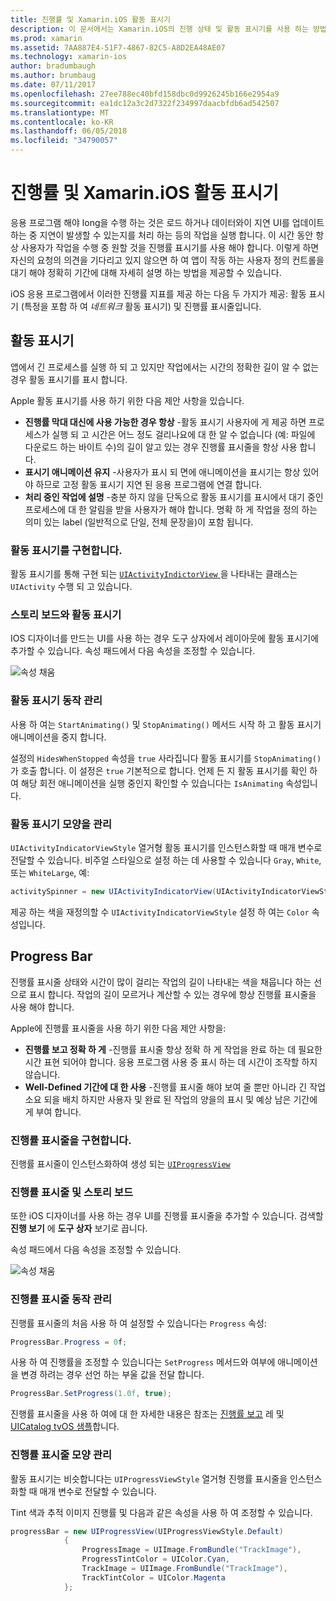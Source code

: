 ```yaml
---
title: 진행률 및 Xamarin.iOS 활동 표시기
description: 이 문서에서는 Xamarin.iOS의 진행 상태 및 활동 표시기를 사용 하는 방법을 설명 합니다. 프로그래밍 방식으로 고 스토리 보드를 사용 하는 방법을 설명 합니다.
ms.prod: xamarin
ms.assetid: 7AA887E4-51F7-4867-82C5-A8D2EA48AE07
ms.technology: xamarin-ios
author: bradumbaugh
ms.author: brumbaug
ms.date: 07/11/2017
ms.openlocfilehash: 27ee788ec40bfd158dbc0d9926245b166e2954a9
ms.sourcegitcommit: ea1dc12a3c2d7322f234997daacbfdb6ad542507
ms.translationtype: MT
ms.contentlocale: ko-KR
ms.lasthandoff: 06/05/2018
ms.locfileid: "34790057"
---
```

# <a name="progress-and-activity-indicators-in-xamarinios"></a>진행률 및 Xamarin.iOS 활동 표시기

응용 프로그램 해야 long을 수행 하는 것은 로드 하거나 데이터와이 지연 UI를 업데이트 하는 중 지연이 발생할 수 있는지를 처리 하는 등의 작업을 실행 합니다. 이 시간 동안 항상 사용자가 작업을 수행 중 원할 것을 진행률 표시기를 사용 해야 합니다. 이렇게 하면 자신의 요청의 의견을 기다리고 있지 않으면 하 여 앱이 작동 하는 사용자 정의 컨트롤을 대기 해야 정확히 기간에 대해 자세히 설명 하는 방법을 제공할 수 있습니다.

iOS 응용 프로그램에서 이러한 진행률 지표를 제공 하는 다음 두 가지가 제공: 활동 표시기 (특정을 포함 하 여 _네트워크_ 활동 표시기) 및 진행률 표시줄입니다.

## <a name="activity-indicator"></a>활동 표시기

앱에서 긴 프로세스를 실행 하 되 고 있지만 작업에서는 시간의 정확한 길이 알 수 없는 경우 활동 표시기를 표시 합니다.

Apple 활동 표시기를 사용 하기 위한 다음 제안 사항을 있습니다.

- **진행률 막대 대신에 사용 가능한 경우 항상** -활동 표시기 사용자에 게 제공 하면 프로세스가 실행 되 고 시간은 어느 정도 걸리나요에 대 한 알 수 없습니다 (예: 파일에 다운로드 하는 바이트 수)의 길이 알고 있는 경우 진행률 표시줄을 항상 사용 합니다.
- **표시기 애니메이션 유지** -사용자가 표시 되 면에 애니메이션을 표시기는 항상 있어야 하므로 고정 활동 표시기 지연 된 응용 프로그램에 연결 합니다.
- **처리 중인 작업에 설명** -충분 하지 않을 단독으로 활동 표시기를 표시에서 대기 중인 프로세스에 대 한 알림을 받을 사용자가 해야 합니다. 명확 하 게 작업을 정의 하는 의미 있는 label (일반적으로 단일, 전체 문장을)이 포함 됩니다.

### <a name="implementing-an-activity-indicator"></a>활동 표시기를 구현합니다.

활동 표시기를 통해 구현 되는 [ `UIActivityIndictorView` ](https://developer.xamarin.com/api/type/UIKit.UIActivityIndicatorView/) 을 나타내는 클래스는 `UIActivity` 수행 되 고 있습니다.

### <a name="activity-indicators-and-storyboards"></a>스토리 보드와 활동 표시기

IOS 디자이너를 만드는 UI를 사용 하는 경우 도구 상자에서 레이아웃에 활동 표시기에 추가할 수 있습니다. 속성 패드에서 다음 속성을 조정할 수 있습니다.

![속성 채움](progress-activity-indicator-images/progress-indicator1.png)

### <a name="managing-activity-indicator-behavior"></a>활동 표시기 동작 관리

사용 하 여는 `StartAnimating()` 및 `StopAnimating()` 메서드 시작 하 고 활동 표시기 애니메이션을 중지 합니다.

설정의 `HidesWhenStopped` 속성을 `true` 사라집니다 활동 표시기를 `StopAnimating()` 가 호출 합니다. 이 설정은 `true` 기본적으로 합니다. 언제 든 지 활동 표시기를 확인 하 여 해당 회전 애니메이션을 실행 중인지 확인할 수 있습니다는 `IsAnimating` 속성입니다. 


### <a name="managing-activity-indicator-appearances"></a>활동 표시기 모양을 관리

`UIActivityIndicatorViewStyle` 열거형 활동 표시기를 인스턴스화할 때 매개 변수로 전달할 수 있습니다. 비주얼 스타일으로 설정 하는 데 사용할 수 있습니다 `Gray`, `White`, 또는 `WhiteLarge`, 예:

```csharp
activitySpinner = new UIActivityIndicatorView(UIActivityIndicatorViewStyle.WhiteLarge);
```

제공 하는 색을 재정의할 수 `UIActivityIndicatorViewStyle` 설정 하 여는 `Color` 속성입니다.

## <a name="progress-bar"></a>Progress Bar

진행률 표시줄 상태와 시간이 많이 걸리는 작업의 길이 나타내는 색을 채웁니다 하는 선으로 표시 합니다. 작업의 길이 모르거나 계산할 수 있는 경우에 항상 진행률 표시줄을 사용 해야 합니다.

Apple에 진행률 표시줄을 사용 하기 위한 다음 제안 사항을:

- **진행률 보고 정확 하 게** -진행률 표시줄 항상 정확 하 게 작업을 완료 하는 데 필요한 시간 표현 되어야 합니다. 응용 프로그램 사용 중 표시 하는 데 시간이 조작할 하지 않습니다.
- **Well-Defined 기간에 대 한 사용** -진행률 표시줄 해야 보여 줄 뿐만 아니라 긴 작업 소요 되을 배치 하지만 사용자 및 완료 된 작업의 양을의 표시 및 예상 남은 기간에 게 부여 합니다.

### <a name="implementing-an-progress-bar"></a>진행률 표시줄을 구현합니다.

진행률 표시줄이 인스턴스화하여 생성 되는 [`UIProgressView`](https://developer.xamarin.com/api/type/UIKit.UIProgressView/)

### <a name="progress-bars-and-storyboards"></a>진행률 표시줄 및 스토리 보드

또한 iOS 디자이너를 사용 하는 경우 UI를 진행률 표시줄을 추가할 수 있습니다. 검색할 **진행 보기** 에 **도구 상자** 보기로 끕니다.

속성 패드에서 다음 속성을 조정할 수 있습니다.

![속성 채움](progress-activity-indicator-images/progress-indicator3.png)


### <a name="managing-progress-bar-behavior"></a>진행률 표시줄 동작 관리

진행률 표시줄의 처음 사용 하 여 설정할 수 있습니다는 `Progress` 속성:

```csharp
ProgressBar.Progress = 0f;
```

사용 하 여 진행률을 조정할 수 있습니다는 `SetProgress` 메서드와 여부에 애니메이션을 변경 하려는 경우 선언 하는 부울 값을 전달 합니다.

```csharp
ProgressBar.SetProgress(1.0f, true);
```

진행률 표시줄을 사용 하 여에 대 한 자세한 내용은 참조는 [진행률 보고](https://developer.xamarin.com/recipes/cross-platform/networking/download_progress/#Reporting_Progress_in_iOS) 레 및 [UICatalog tvOS 샘플](https://developer.xamarin.com/samples/monotouch/tvos/UICatalog/)합니다.

### <a name="managing-progress-bar-appearance"></a>진행률 표시줄 모양 관리

활동 표시기는 비슷합니다는 `UIProgressViewStyle` 열거형 진행률 표시줄을 인스턴스화할 때 매개 변수로 전달할 수 있습니다.

Tint 색과 추적 이미지 진행률 및 다음과 같은 속성을 사용 하 여 조정할 수 있습니다.

```csharp
progressBar = new UIProgressView(UIProgressViewStyle.Default)
            {
                ProgressImage = UIImage.FromBundle("TrackImage"),
                ProgressTintColor = UIColor.Cyan,
                TrackImage = UIImage.FromBundle("TrackImage"),
                TrackTintColor = UIColor.Magenta
            }; 
```



